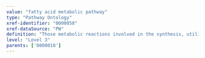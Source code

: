 ```yaml
---
value: "fatty acid metabolic pathway"
type: "Pathway Ontology"
xref-identifier: "0000058"
xref-dataSource: "PW"
definition: "Those metabolic reactions involved in the synthesis, utilization and/or degradation of fatty acids - any long-chain monobasic organic acid."
level: "Level 3"
parents: ['0000010']
---
```

